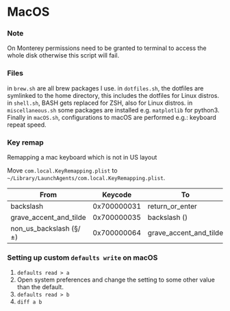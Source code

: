 # MacOS

### Note
On Monterey permissions need to be granted to terminal to access the whole disk
otherwise this script will fail.

### Files
in `brew.sh` are all brew packages I use.
in `dotfiles.sh`, the dotfiles are symlinked to the home directory, this includes the dotfiles for Linux distros.
in `shell.sh`, BASH gets replaced for ZSH, also for Linux distros.
in `miscellaneous.sh` some packages are installed e.g. `matplotlib` for python3.
Finally in `macOS.sh`, configurations to macOS are performed e.g.: keyboard repeat speed.


### Key remap
Remapping a mac keyboard which is not in US layout

Move `com.local.KeyRemapping.plist` to `~/Library/LaunchAgents/com.local.KeyRemapping.plist`.


| From                   | Keycode     | To                     | Keycode     |
|------------------------|-------------|------------------------|-------------|
| backslash              | 0x700000031 | return_or_enter        | 0x700000028 |
| grave_accent_and_tilde | 0x700000035 | backslash (\)          | 0x700000031 |
| non_us_backslash (§/±) | 0x700000064 | grave_accent_and_tilde | 0x700000035 |

### Setting up custom `defaults write` on macOS
1. `defaults read > a`
2. Open system preferences and change the setting to some other value than the default.
3. `defaults read > b`
4. `diff a b`
